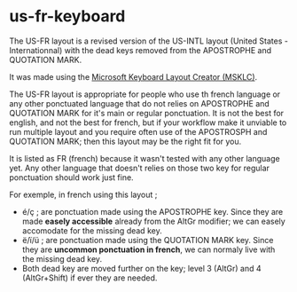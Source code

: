 # us-fr-keyboard

The US-FR layout is a revised version of the US-INTL layout (United States - Internationnal) with the dead keys removed from the APOSTROPHE and QUOTATION MARK.
 
It was made using the [Microsoft Keyboard Layout Creator (MSKLC)](https://www.microsoft.com/en-us/download/details.aspx?id=102134).

The US-FR layout is appropriate for people who use th french language or any other ponctuated language that do not relies on APOSTROPHE and QUOTATION MARK for it's main or regular ponctuation. It is not the best for english, and not the best for french, but if your workflow make it unviable to run multiple layout and you require often use of the APOSTROSPH and QUOTATION MARK; then this layout may be the right fit for you.

It is listed as FR (french) because it wasn't tested with any other language yet. Any other language that doesn't relies on those two key for regular ponctuation should work just fine.

For exemple, in french using this layout ; 

- é/ç ; are ponctuation made using the APOSTROPHE key. Since they are made **easely accessible** already from the AltGr modifier; we can easely accomodate for the missing dead key.
- ë/ï/ü ; are ponctuation made using the QUOTATION MARK key. Since they are **uncommon ponctuation in french**, we can normaly live with the missing dead key.
- Both dead key are moved further on the key; level 3 (AltGr) and 4 (AltGr+Shift) if ever they are needed.
